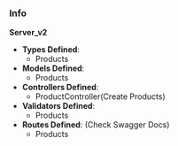 ### Info

**Server_v2**

- **Types Defined**:
    - Products
- **Models Defined**:
    - Products
- **Controllers Defined**:
    - ProductController(Create Products)
- **Validators Defined**:
    - Products
- **Routes Defined**: (Check Swagger Docs)
    - Products
        
